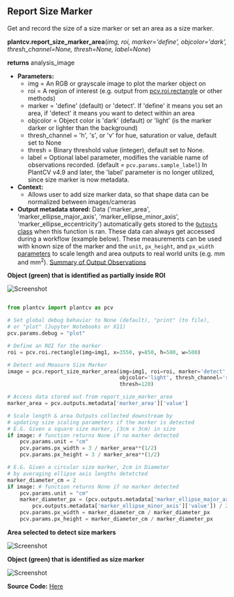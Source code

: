 ## Report Size Marker

Get and record the size of a size marker or set an area as a size marker.

**plantcv.report_size_marker_area**(*img, roi, marker='define', objcolor='dark', thresh_channel=None,
                            thresh=None, label=None*)

**returns** analysis_image

- **Parameters:**
    - img             = An RGB or grayscale image to plot the marker object on
    - roi             = A region of interest  (e.g. output from [pcv.roi.rectangle](roi_rectangle.md) or other methods)
    - marker          = 'define' (default) or 'detect'. If 'define' it means you set an area, if 'detect' it means you want to
                         detect within an area
    - objcolor        = Object color is 'dark' (default) or 'light' (is the marker darker or lighter than the background)
    - thresh_channel  = 'h', 's', or 'v' for hue, saturation or value, default set to None
    - thresh          = Binary threshold value (integer), default set to None.
    - label           =  Optional label parameter, modifies the variable name of observations recorded. (default = `pcv.params.sample_label`) In PlantCV v4.9 and later, the 'label' parameter is no longer utilized, since size marker is now metadata.
- **Context:**
    - Allows user to add size marker data, so that shape data can be normalized between images/cameras
- **Output metadata stored:** Data ('marker_area', 'marker_ellipse_major_axis', 'marker_ellipse_minor_axis', 'marker_ellipse_eccentricity') 
    automatically gets stored to the 
    [`Outputs` class](outputs.md) when this function is ran. 
    These data can always get accessed during a workflow (example below). These measurements can be used with known size of the marker and the `unit`, `px_height`, and `px_width` [parameters](params.md) to scale length and area outputs to real world units (e.g. mm and mm<sup>2</sup>). [Summary of Output Observations](output_measurements.md#summary-of-output-observations)

**Object (green) that is identified as partially inside ROI**

![Screenshot](img/documentation_images/report_size_marker/seed-image.jpg)


```python

from plantcv import plantcv as pcv

# Set global debug behavior to None (default), "print" (to file), 
# or "plot" (Jupyter Notebooks or X11)
pcv.params.debug = "plot"

# Define an ROI for the marker
roi = pcv.roi.rectangle(img=img1, x=3550, y=850, h=500, w=500)

# Detect and Measure Size Marker
image = pcv.report_size_marker_area(img=img1, roi=roi, marker='detect', 
                                    objcolor='light', thresh_channel='s', 
                                    thresh=120)

# Access data stored out from report_size_marker_area
marker_area = pcv.outputs.metadata['marker_area']['value']

# Scale length & area Outputs collected downstream by
# updating size scaling parameters if the marker is detected
# E.G. Given a square size marker, (3cm x 3cm) in size
if image: # function returns None if no marker detected
    pcv.params.unit = "cm"
    pcv.params.px_width = 3 / marker_area**(1/2) 
    pcv.params.px_height = 3 / marker_area**(1/2)

# E.G. Given a circular size marker, 2cm in Diameter 
# by averaging ellipse axis lengths detetcted
marker_diameter_cm = 2
if image: # function returns None if no marker detected
    pcv.params.unit = "cm"
    marker_diameter_px = (pcv.outputs.metadata['marker_ellipse_major_axis']['value'] + \
        pcv.outputs.metadata['marker_ellipse_minor_axis']['value']) / 2 
    pcv.params.px_width = marker_diameter_cm / marker_diameter_px
    pcv.params.px_height = marker_diameter_cm / marker_diameter_px

```

**Area selected to detect size markers**

![Screenshot](img/documentation_images/report_size_marker/15_marker_roi.jpg)

**Object (green) that is identified as size marker**

![Screenshot](img/documentation_images/report_size_marker/21_marker_shape.jpg)

**Source Code:** [Here](https://github.com/danforthcenter/plantcv/blob/main/plantcv/plantcv/report_size_marker_area.py)
